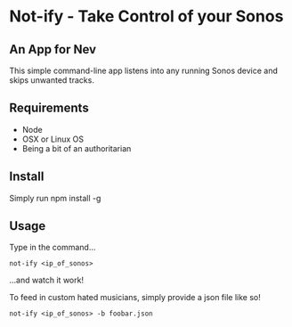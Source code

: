 # Not-ify - Take Control of your Sonos
## An App for Nev

This simple command-line app listens into any running Sonos device and skips unwanted tracks.

## Requirements

- Node
- OSX or Linux OS
- Being a bit of an authoritarian


## Install

Simply run npm install -g

## Usage

Type in the command...

    not-ify <ip_of_sonos> 
    
...and watch it work!

To feed in custom hated musicians, simply provide a json file like so!

    not-ify <ip_of_sonos> -b foobar.json



